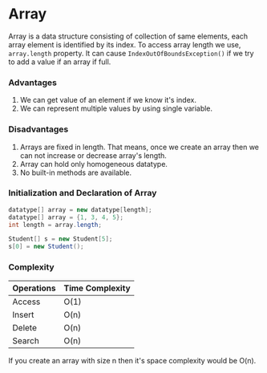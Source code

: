 # Array

Array is a data structure consisting of collection of same elements, each array element is identified by its index. 
To access array length we use, ```array.length``` property.
It can cause ```IndexOutOfBoundsException()``` if we try to add a value if an array if full. 

### Advantages

1. We can get value of an element if we know it's index.
2. We can represent multiple values by using single variable.

### Disadvantages

1. Arrays are fixed in length. That means, once we create an array then we can not increase or decrease array's length. 
2. Array can hold only homogeneous datatype.
3. No built-in methods are available.

### Initialization and Declaration of Array

```java
datatype[] array = new datatype[length];
datatype[] array = {1, 3, 4, 5};
int length = array.length;

Student[] s = new Student[5];
s[0] = new Student();
```

### Complexity

 Operations | Time Complexity
 --- | ---
Access | O(1)
Insert | O(n)
Delete | O(n)
Search | O(n)

If you create an array with size n then it's space complexity would be O(n).